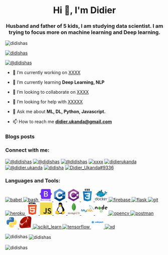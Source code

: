 <h1 align="center">Hi 👋, I'm Didier</h1>
<h3 align="center">Husband and father of 5 kids, I am studying data scientist. I am trying to focus more on machine learning and Deep learning.</h3>

<p align="left"> <img src="https://komarev.com/ghpvc/?username=didishas&label=Profile%20views&color=0e75b6&style=flat" alt="didishas" /> </p>

<p align="left"> <a href="https://github.com/ryo-ma/github-profile-trophy"><img src="https://github-profile-trophy.vercel.app/?username=didishas" alt="didishas" /></a> </p>

<p align="left"> <a href="https://twitter.com/@didishas" target="blank"><img src="https://img.shields.io/twitter/follow/@didishas?logo=twitter&style=for-the-badge" alt="@didishas" /></a> </p>

- 🔭 I’m currently working on [XXXX](#####)

- 🌱 I’m currently learning **Deep Learning, NLP**

- 👯 I’m looking to collaborate on [XXXX](#####)

- 🤝 I’m looking for help with [XXXXX](#####)

- 💬 Ask me about **ML, DL, Python, Javascript.**

- 📫 How to reach me **didier.ukanda@gmail.com**

### Blogs posts
<!-- BLOG-POST-LIST:START -->
<!-- BLOG-POST-LIST:END -->

<h3 align="left">Connect with me:</h3>
<p align="left">
<a href="https://codepen.io/@didishas" target="blank"><img align="center" src="https://cdn.jsdelivr.net/npm/simple-icons@3.0.1/icons/codepen.svg" alt="@didishas" height="30" width="40" /></a>
<a href="https://twitter.com/@didishas" target="blank"><img align="center" src="https://cdn.jsdelivr.net/npm/simple-icons@3.0.1/icons/twitter.svg" alt="@didishas" height="30" width="40" /></a>
<a href="https://linkedin.com/in/@didishas" target="blank"><img align="center" src="https://cdn.jsdelivr.net/npm/simple-icons@3.0.1/icons/linkedin.svg" alt="@didishas" height="30" width="40" /></a>
<a href="https://stackoverflow.com/users/xxxx" target="blank"><img align="center" src="https://cdn.jsdelivr.net/npm/simple-icons@3.0.1/icons/stackoverflow.svg" alt="xxxx" height="30" width="40" /></a>
<a href="https://kaggle.com/didierukanda" target="blank"><img align="center" src="https://cdn.jsdelivr.net/npm/simple-icons@3.0.1/icons/kaggle.svg" alt="didierukanda" height="30" width="40" /></a>
<a href="https://medium.com/@didier.ukanda" target="blank"><img align="center" src="https://cdn.jsdelivr.net/npm/simple-icons@3.0.1/icons/medium.svg" alt="@didier.ukanda" height="30" width="40" /></a>
<a href="https://www.leetcode.com/didisha" target="blank"><img align="center" src="https://cdn.jsdelivr.net/npm/simple-icons@3.0.1/icons/leetcode.svg" alt="didisha" height="30" width="40" /></a>
<a href="https://discord.gg/Didier_Ukanda#9336" target="blank"><img align="center" src="https://cdn.jsdelivr.net/npm/simple-icons@3.0.1/icons/discord.svg" alt="Didier_Ukanda#9336" height="30" width="40" /></a>
</p>

<h3 align="left">Languages and Tools:</h3>
<p align="left"> <a href="https://babeljs.io/" target="_blank"> <img src="https://www.vectorlogo.zone/logos/babeljs/babeljs-icon.svg" alt="babel" width="40" height="40"/> </a> <a href="https://www.gnu.org/software/bash/" target="_blank"> <img src="https://www.vectorlogo.zone/logos/gnu_bash/gnu_bash-icon.svg" alt="bash" width="40" height="40"/> </a> <a href="https://getbootstrap.com" target="_blank"> <img src="https://raw.githubusercontent.com/devicons/devicon/master/icons/bootstrap/bootstrap-plain-wordmark.svg" alt="bootstrap" width="40" height="40"/> </a> <a href="https://www.w3schools.com/cpp/" target="_blank"> <img src="https://raw.githubusercontent.com/devicons/devicon/master/icons/cplusplus/cplusplus-original.svg" alt="cplusplus" width="40" height="40"/> </a> <a href="https://www.w3schools.com/cs/" target="_blank"> <img src="https://raw.githubusercontent.com/devicons/devicon/master/icons/csharp/csharp-original.svg" alt="csharp" width="40" height="40"/> </a> <a href="https://www.w3schools.com/css/" target="_blank"> <img src="https://raw.githubusercontent.com/devicons/devicon/master/icons/css3/css3-original-wordmark.svg" alt="css3" width="40" height="40"/> </a> <a href="https://www.docker.com/" target="_blank"> <img src="https://raw.githubusercontent.com/devicons/devicon/master/icons/docker/docker-original-wordmark.svg" alt="docker" width="40" height="40"/> </a> <a href="https://firebase.google.com/" target="_blank"> <img src="https://www.vectorlogo.zone/logos/firebase/firebase-icon.svg" alt="firebase" width="40" height="40"/> </a> <a href="https://flask.palletsprojects.com/" target="_blank"> <img src="https://www.vectorlogo.zone/logos/pocoo_flask/pocoo_flask-icon.svg" alt="flask" width="40" height="40"/> </a> <a href="https://git-scm.com/" target="_blank"> <img src="https://www.vectorlogo.zone/logos/git-scm/git-scm-icon.svg" alt="git" width="40" height="40"/> </a> <a href="https://heroku.com" target="_blank"> <img src="https://www.vectorlogo.zone/logos/heroku/heroku-icon.svg" alt="heroku" width="40" height="40"/> </a> <a href="https://www.w3.org/html/" target="_blank"> <img src="https://raw.githubusercontent.com/devicons/devicon/master/icons/html5/html5-original-wordmark.svg" alt="html5" width="40" height="40"/> </a> <a href="https://developer.mozilla.org/en-US/docs/Web/JavaScript" target="_blank"> <img src="https://raw.githubusercontent.com/devicons/devicon/master/icons/javascript/javascript-original.svg" alt="javascript" width="40" height="40"/> </a> <a href="https://www.linux.org/" target="_blank"> <img src="https://raw.githubusercontent.com/devicons/devicon/master/icons/linux/linux-original.svg" alt="linux" width="40" height="40"/> </a> <a href="https://www.mongodb.com/" target="_blank"> <img src="https://raw.githubusercontent.com/devicons/devicon/master/icons/mongodb/mongodb-original-wordmark.svg" alt="mongodb" width="40" height="40"/> </a> <a href="https://www.mysql.com/" target="_blank"> <img src="https://raw.githubusercontent.com/devicons/devicon/master/icons/mysql/mysql-original-wordmark.svg" alt="mysql" width="40" height="40"/> </a> <a href="https://nodejs.org" target="_blank"> <img src="https://raw.githubusercontent.com/devicons/devicon/master/icons/nodejs/nodejs-original-wordmark.svg" alt="nodejs" width="40" height="40"/> </a> <a href="https://opencv.org/" target="_blank"> <img src="https://www.vectorlogo.zone/logos/opencv/opencv-icon.svg" alt="opencv" width="40" height="40"/> </a> <a href="https://postman.com" target="_blank"> <img src="https://www.vectorlogo.zone/logos/getpostman/getpostman-icon.svg" alt="postman" width="40" height="40"/> </a> <a href="https://www.python.org" target="_blank"> <img src="https://raw.githubusercontent.com/devicons/devicon/master/icons/python/python-original.svg" alt="python" width="40" height="40"/> </a> <a href="https://www.ruby-lang.org/en/" target="_blank"> <img src="https://raw.githubusercontent.com/devicons/devicon/master/icons/ruby/ruby-original.svg" alt="ruby" width="40" height="40"/> </a> <a href="https://scikit-learn.org/" target="_blank"> <img src="https://upload.wikimedia.org/wikipedia/commons/0/05/Scikit_learn_logo_small.svg" alt="scikit_learn" width="40" height="40"/> </a> <a href="https://www.tensorflow.org" target="_blank"> <img src="https://www.vectorlogo.zone/logos/tensorflow/tensorflow-icon.svg" alt="tensorflow" width="40" height="40"/> </a> <a href="https://webpack.js.org" target="_blank"> <img src="https://raw.githubusercontent.com/devicons/devicon/d00d0969292a6569d45b06d3f350f463a0107b0d/icons/webpack/webpack-original-wordmark.svg" alt="webpack" width="40" height="40"/> </a> <a href="https://www.adobe.com/products/xd.html" target="_blank"> <img src="https://cdn.worldvectorlogo.com/logos/adobe-xd.svg" alt="xd" width="40" height="40"/> </a> </p>

<p><img align="left" src="https://github-readme-stats.vercel.app/api/top-langs?username=didishas&show_icons=true&locale=en&layout=compact" alt="didishas" /></p>

<p>&nbsp;<img align="center" src="https://github-readme-stats.vercel.app/api?username=didishas&show_icons=true&locale=en" alt="didishas" /></p>

<p><img align="center" src="https://github-readme-streak-stats.herokuapp.com/?user=didishas&" alt="didishas" /></p>


